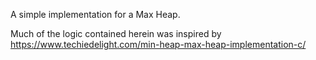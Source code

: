 A simple implementation for a Max Heap.

Much of the logic contained herein was inspired by https://www.techiedelight.com/min-heap-max-heap-implementation-c/

